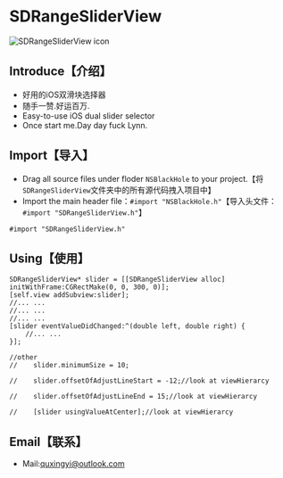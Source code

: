 # SDRangeSliderView
![SDRangeSliderView icon](https://raw.githubusercontent.com/qddnovo/SDRangeSliderView/master/SDRangeSliderView/title.png)

## Introduce【介绍】
* 好用的iOS双滑块选择器
* 随手一赞.好运百万.
* Easy-to-use iOS dual slider selector
* Once start me.Day day fuck Lynn.

## Import【导入】
- Drag all source files under floder `NSBlackHole` to your project.【将`SDRangeSliderView`文件夹中的所有源代码拽入项目中】
- Import the main header file：`#import "NSBlackHole.h"`【导入头文件：`#import "SDRangeSliderView.h"`】
```objc
#import "SDRangeSliderView.h"
```
## Using【使用】
```objc
SDRangeSliderView* slider = [[SDRangeSliderView alloc] initWithFrame:CGRectMake(0, 0, 300, 0)];
[self.view addSubview:slider];
//... ...
//... ...
//... ...
[slider eventValueDidChanged:^(double left, double right) {
    //... ...
}];

//other
//    slider.minimumSize = 10;

//    slider.offsetOfAdjustLineStart = -12;//look at viewHierarcy

//    slider.offsetOfAdjustLineEnd = 15;//look at viewHierarcy

//    [slider usingValueAtCenter];//look at viewHierarcy
```
## Email【联系】
- Mail:quxingyi@outlook.com

